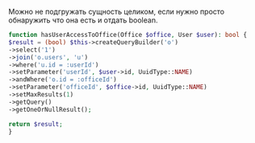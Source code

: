 Можно не подгружать сущность целиком, если нужно просто обнаружить что она есть и отдать boolean.
```php
function hasUserAccessToOffice(Office $office, User $user): bool {
$result = (bool) $this->createQueryBuilder('o')
->select('1')
->join('o.users', 'u')
->where('u.id = :userId')
->setParameter('userId', $user->id, UuidType::NAME)
->andWhere('o.id = :officeId')
->setParameter('officeId', $office->id, UuidType::NAME)
->setMaxResults(1)
->getQuery()
->getOneOrNullResult();

return $result;
}
```
